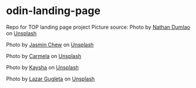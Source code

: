 # odin-landing-page
Repo for TOP landing page project
Picture source:
 Photo by <a href="https://unsplash.com/@nate_dumlao?utm_source=unsplash&utm_medium=referral&utm_content=creditCopyText">Nathan Dumlao</a> on <a href="https://unsplash.com/t/food-drink?utm_source=unsplash&utm_medium=referral&utm_content=creditCopyText">Unsplash</a>
  
Photo by <a href="https://unsplash.com/@majestical_jasmin?utm_source=unsplash&utm_medium=referral&utm_content=creditCopyText">Jasmin Chew</a> on <a href="https://unsplash.com/s/photos/fashion?utm_source=unsplash&utm_medium=referral&utm_content=creditCopyText">Unsplash</a>

Photo by <a href="https://unsplash.com/@carmelabehindcamera?utm_source=unsplash&utm_medium=referral&utm_content=creditCopyText">Carmela</a> on <a href="https://unsplash.com/s/photos/fashion?utm_source=unsplash&utm_medium=referral&utm_content=creditCopyText">Unsplash</a>

Photo by <a href="https://unsplash.com/@kaysha?utm_source=unsplash&utm_medium=referral&utm_content=creditCopyText">Kaysha</a> on <a href="https://unsplash.com/s/photos/fashion?utm_source=unsplash&utm_medium=referral&utm_content=creditCopyText">Unsplash</a>

Photo by <a href="https://unsplash.com/@lazargugleta?utm_source=unsplash&utm_medium=referral&utm_content=creditCopyText">Lazar Gugleta</a> on <a href="https://unsplash.com/s/photos/fashion?utm_source=unsplash&utm_medium=referral&utm_content=creditCopyText">Unsplash</a>
  